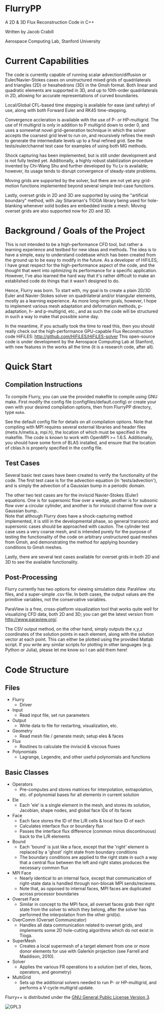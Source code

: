 FlurryPP
========

A 2D & 3D Flux Reconstruction Code in C++

Written by Jacob Crabill

Aerospace Computing Lab, Stanford University

Current Capabilities
====================

The code is currently capable of running scalar advection/diffusion or Euler/Navier-Stokes cases on unstructured mixed grids of quadrilaterals and triangles (2D) or hexahedrons (3D) in the Gmsh format.  Both linear and quadratic elements are supported in 3D, and up to 10th-order quadrilaterals in 2D, allowing for accurate representations of curved boundaries.

Local/Global CFL-based time stepping is available for ease (and safety) of use, along with both Forward Euler and RK45 time-stepping.

Convergence accleration is available with the use of P- or HP-multigrid.  The use of H multigrid is only in addition to P multigrid down to order 0, and uses a somewhat novel grid-generation technique in which the solver accepts the coarsest grid level to run on, and recursively refines the mesh to generate the intermediate levels up to a final refined grid.  See the tests/euler/channel test case for examples of using both MG methods.

Shock capturing has been implemented, but is still under development and is not fully tested yet. Additionally, a highly robust stabilization procedure invented by Chi-Wang Shu and further developed by Yu Lv is available; however, its usage tends to disrupt convergence of steady-state problems.

Moving grids are supported by the solver, but there are not yet any grid-motion functions implemented beyond several simple test-case functions.

Lastly, overset grids in 2D and 3D are supported by using the "artificial boundary" method, with Jay Sitaraman's TIOGA library being used for hole-blanking whenever solid bodies are embedded inside a mesh.  Moving overset grids are also supported now for 2D and 3D.

Background / Goals of the Project
=================================

This is not intended to be a high-performance CFD tool, but rather a learning experience and testbed for new ideas and methods.  The idea is to have a simple, easy to understand codebase which has been created from the ground up to be easy to modify in the future.  As a developer of HiFiLES, I have great respect for the high-performance aspect of the code, and the thought that went into optimizing its performance for a specific application.  However, I've also learned the hard way that it's rather difficult to make an established code do things that it wasn't designed to do.

Hence, Flurry was born.  To start with, my goal is to create a plain 2D/3D Euler and Navier-Stokes solver on quadrilateral and/or triangular elements, mostly as a learning experience.  As more long-term goals, however, I hope to implement various mesh adaptation and deformation methods, p-adaptation, h- and p-multigrid, etc., and as such the code will be structured in such a way to make that possible some day.

In the meantime, if you actually took the time to read this, then you should really check out the high-performance GPU-capable Flux Reconstruction code HiFiLES: http://github.com/HiFiLES/HiFiLES-solver
This open-source code is under development by the Aerospace Computing Lab at Stanford, with new features in the works all the time (it is a research code, after all).


Quick Start
===========

Compilation Instructions
-------------------------

To compile Flurry, you can use the provided makefile to compile using GNU make.  First modify 
the config file (configfiles/default.config) or create your own with your desired compilation 
options, then from FlurryPP directory, type `make`.</p>

See the default config file for details on all compilation options. Note that compiling with MPI 
requires several external libraries and header files (metis.h/metis.a, mpi.h), the location of 
which must be specified in the makefile.
The code is known to work with OpenMPI >= 1.6.5.
Additionally, you should have some form of BLAS installed, and ensure that the location of cblas.h 
is properly specified in the config file.


Test Cases
-------------------------

Several basic test cases have been created to verify the functionality of the code.  The first test case is for the advection equation (in 'tests/advection'), and is simply the advection of a Gaussian bump in a periodic domain.

The other two test cases are for the inviscid Navier-Stokes (Euler) equations. One is for supersonic flow over a wedge, another is for subsonic flow over a circular cylinder, and another is for inviscid channel flow over a Gaussian bump..  
Note that although Flurry does have a shock-capturing method implemented, it is still in the developmental phase, so general transonic and supersonic cases should be approached with caution.
The cylinder test case uses a very coarse mesh, and is intended purely for the purpose of testing the functionality of the code on arbitrary unstructured quad meshes from Gmsh, and demonstrating the method for applying boundary conditions to Gmsh meshes.

Lastly, there are several test cases available for overset grids in both 2D and 3D to see the available functionality.


Post-Processing
-------------------------

Flurry currently has two options for viewing simulation data: ParaView .vtu files, and a super-simple .csv file.  In both cases, the output values are the primitive variables, not the conservative variables.

ParaView is a free, cross-platform visualization tool that works quite well for visualizing CFD data, both 2D and 3D; you can get the latest version from http://www.paraview.org/.

The CSV output method, on the other hand, simply outputs the x,y,z coordinates of the solution points in each element, along with the solution vector at each point. This can either be plotted using the provided Matlab script.
If you write any similar scripts for plotting in other languages (e.g. Python or Julia), please let me know so I can add them here!


Code Structure
==============

Files
-----
- Flurry
  + Driver
- Input
  + Read input file, set run parameters
- Output
  + Write data to file for restarting, visualization, etc.
- Geometry
  + Read mesh file / generate mesh; setup eles & faces
- Flux
  + Routines to calculate the inviscid & viscous fluxes
- Polynomials
  + Lagrange, Legendre, and other useful polynomials and functions


Basic Classes
--------------
- Operators
  + Pre-computes and stores matrices for interpolation, extrapolation, etc. of polynomial bases for all elements in current solution
- Ele
  + Each 'ele' is a single element in the mesh, and stores its solution, Jacobian, shape nodes, and global face IDs of its faces
- Face
  + Each face stores the ID of the L/R cells & local face ID of each
  + Calculates interface flux or boundary flux
  + Passes the interface flux difference (common minus discontinuous) back to the L/R elements
- Bound
  + Each 'bound' is just like a face, except that the 'right' element is replaced by a 'ghost' right state from boundary conditions
  + The boundary conditions are applied to the right state in such a way that a central flux between the left and right states produces the necessary common flux
- MPI Face
  + Nearly identical to an internal face, except that communication of right-state data is handled through non-blocak MPI sends/recieves.
  + Note that, as opposed to internal faces, MPI faces are duplicated across processor boundaries
- Overset Face
  + Similar in concept to the MPI face, all overset faces grab their right state from the solver to which they belong, after the solver has performed the interpolation from the other grid(s).
- OverComm (Overset Communicator)
  + Handles all data communication related to overset grids, and implements some 2D hole-cutting algorithms which do not exist in Tioga.
- SuperMesh
  + Creates a local supermesh of a target element from one or more donor elements for use with Galerkin projection (see Farrell and Maddison, 2010).
- Solver
  + Applies the various FR operations to a solution (set of eles, faces, operators, and geometry)
- MultiGrid
  + Sets up the additional solvers needed to run P- or HP-multigrid, and performs a V-cycle multigrid update.


Flurry++ is distributed under the [GNU General Public License Version 3](http://www.gnu.org/licenses/gpl-3.0.txt).

![GPL3](http://www.gnu.org/graphics/gplv3-127x51.png)
